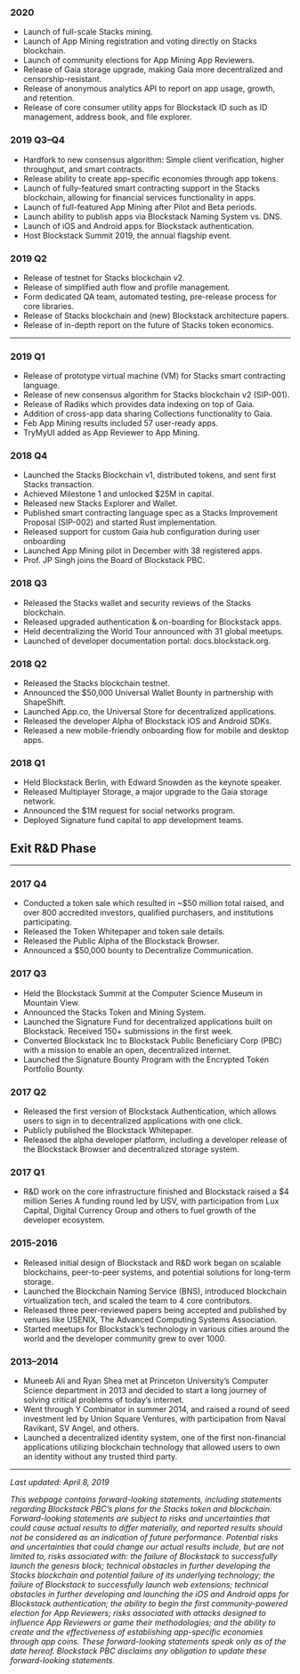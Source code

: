 ### 2020

- Launch of full-scale Stacks mining.
- Launch of App Mining registration and voting directly on Stacks blockchain.
- Launch of community elections for App Mining App Reviewers.
- Release of Gaia storage upgrade, making Gaia more decentralized and censorship-resistant.
- Release of anonymous analytics API to report on app usage, growth, and retention.
- Release of core consumer utility apps for Blockstack ID such as ID management, address book, and file explorer.

### 2019 Q3–Q4

- Hardfork to new consensus algorithm: Simple client verification, higher throughput, and smart contracts.
- Release ability to create app-specific economies through app tokens.
- Launch of fully-featured smart contracting support in the Stacks blockchain, allowing for financial services functionality in apps.
- Launch of full-featured App Mining after Pilot and Beta periods.
- Launch ability to publish apps via Blockstack Naming System vs. DNS.
- Launch of iOS and Android apps for Blockstack authentication.
- Host Blockstack Summit 2019, the annual flagship event.

### 2019 Q2

- Release of testnet for Stacks blockchain v2.
- Release of simplified auth flow and profile management.
- Form dedicated QA team, automated testing, pre-release process for core libraries.
- Release of Stacks blockchain and (new) Blockstack architecture papers.
- Release of in-depth report on the future of Stacks token economics.

---

### 2019 Q1

- Release of prototype virtual machine (VM) for Stacks smart contracting language.
- Release of new consensus algorithm for Stacks blockchain v2 (SIP-001).
- Release of Radiks which provides data indexing on top of Gaia.
- Addition of cross-app data sharing Collections functionality to Gaia.
- Feb App Mining results included 57 user-ready apps.
- TryMyUI added as App Reviewer to App Mining.

### 2018 Q4

- Launched the Stacks Blockchain v1, distributed tokens, and sent first Stacks transaction.
- Achieved Milestone 1 and unlocked \$25M in capital.
- Released new Stacks Explorer and Wallet.
- Published smart contracting language spec as a Stacks Improvement Proposal (SIP-002) and started Rust implementation.
- Released support for custom Gaia hub configuration during user onboarding
- Launched App Mining pilot in December with 38 registered apps.
- Prof. JP Singh joins the Board of Blockstack PBC.

### 2018 Q3

- Released the Stacks wallet and security reviews of the Stacks blockchain.
- Released upgraded authentication & on-boarding for Blockstack apps.
- Held decentralizing the World Tour announced with 31 global meetups.
- Launched of developer documentation portal: docs.blockstack.org.

### 2018 Q2

- Released the Stacks blockchain testnet.
- Announced the \$50,000 Universal Wallet Bounty in partnership with ShapeShift.
- Launched App.co, the Universal Store for decentralized applications.
- Released the developer Alpha of Blockstack iOS and Android SDKs.
- Released a new mobile-friendly onboarding flow for mobile and desktop apps.

### 2018 Q1

- Held Blockstack Berlin, with Edward Snowden as the keynote speaker.
- Released Multiplayer Storage, a major upgrade to the Gaia storage network.
- Announced the \$1M request for social networks program.
- Deployed Signature fund capital to app development teams.

## Exit R&D Phase

---

### 2017 Q4

- Conducted a token sale which resulted in ~\$50 million total raised, and over 800 accredited investors, qualified purchasers, and institutions participating.
- Released the Token Whitepaper and token sale details.
- Released the Public Alpha of the Blockstack Browser.
- Announced a \$50,000 bounty to Decentralize Communication.

### 2017 Q3

- Held the Blockstack Summit at the Computer Science Museum in Mountain View.
- Announced the Stacks Token and Mining System.
- Launched the Signature Fund for decentralized applications built on Blockstack. Received 150+ submissions in the first week.
- Converted Blockstack Inc to Blockstack Public Beneficiary Corp (PBC) with a mission to enable an open, decentralized internet.
- Launched the Signature Bounty Program with the Encrypted Token Portfolio Bounty.

### 2017 Q2

- Released the first version of Blockstack Authentication, which allows users to sign in to decentralized applications with one click.
- Publicly published the Blockstack Whitepaper.
- Released the alpha developer platform, including a developer release of the Blockstack Browser and decentralized storage system.

### 2017 Q1

- R&D work on the core infrastructure finished and Blockstack raised a \$4 million Series A funding round led by USV, with participation from Lux Capital, Digital Currency Group and others to fuel growth of the developer ecosystem.

### 2015-2016

- Released initial design of Blockstack and R&D work began on scalable blockchains, peer-to-peer systems, and potential solutions for long-term storage.
- Launched the Blockchain Naming Service (BNS), introduced blockchain virtualization tech, and scaled the team to 4 core contributors.
- Released three peer-reviewed papers being accepted and published by venues like USENIX, The Advanced Computing Systems Association.
- Started meetups for Blockstack’s technology in various cities around the world and the developer community grew to over 1000.

### 2013–2014

- Muneeb Ali and Ryan Shea met at Princeton University’s Computer Science department in 2013 and decided to start a long journey of solving critical problems of today’s internet.
- Went through Y Combinator in summer 2014, and raised a round of seed investment led by Union Square Ventures, with participation from Naval Ravikant, SV Angel, and others.
- Launched a decentralized identity system, one of the first non-financial applications utilizing blockchain technology that allowed users to own an identity without any trusted third party.

---

_Last updated: April 8, 2019_

_This webpage contains forward-looking statements, including statements regarding Blockstack PBC’s plans for the Stacks token and blockchain. Forward-looking statements are subject to risks and uncertainties that could cause actual results to differ materially, and reported results should not be considered as an indication of future performance. Potential risks and uncertainties that could change our actual results include, but are not limited to, risks associated with: the failure of Blockstack to successfully launch the genesis block; technical obstacles in further developing the Stacks blockchain and potential failure of its underlying technology; the failure of Blockstack to successfully launch web extensions; technical obstacles in further developing and launching the iOS and Android apps for Blockstack authentication; the ability to begin the first community-powered election for App Reviewers; risks associated with attacks designed to influence App Reviewers or game their methodologies; and the ability to create and the effectiveness of establishing app-specific economies through app coins. These forward-looking statements speak only as of the date hereof. Blockstack PBC disclaims any obligation to update these forward-looking statements._
